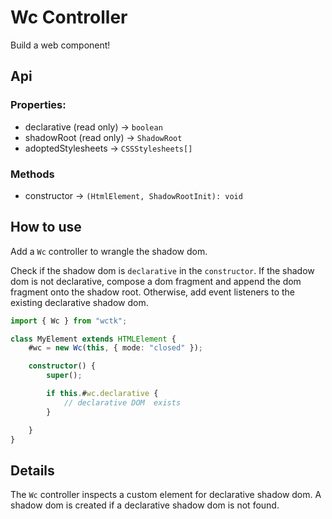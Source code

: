 # Wc Controller

Build a web component!

## Api

### Properties:

- declarative (read only) -> `boolean`
- shadowRoot (read only) -> `ShadowRoot`
- adoptedStylesheets -> `CSSStylesheets[]`

### Methods

- constructor -> `(HtmlElement, ShadowRootInit): void`

## How to use

Add a `Wc` controller to wrangle the shadow dom.

Check if the shadow dom is `declarative` in the `constructor`. If the shadow dom is not declarative, compose a dom fragment and append the dom fragment onto the shadow root. Otherwise, add event listeners to the existing declarative shadow dom.

```ts
import { Wc } from "wctk";

class MyElement extends HTMLElement {
    #wc = new Wc(this, { mode: "closed" });

    constructor() {
        super();

        if this.#wc.declarative {
            // declarative DOM  exists
        }

    }
}
```

## Details

The `Wc` controller inspects a custom element for declarative shadow dom. A shadow dom is created if a declarative shadow dom is not found.
